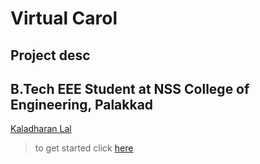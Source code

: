 # Virtual Carol

## Project desc

## B.Tech EEE Student at NSS College of Engineering, Palakkad

[Kaladharan Lal](github-profile-urls)

> to get started click [here](GETTING_STARTED.md)
